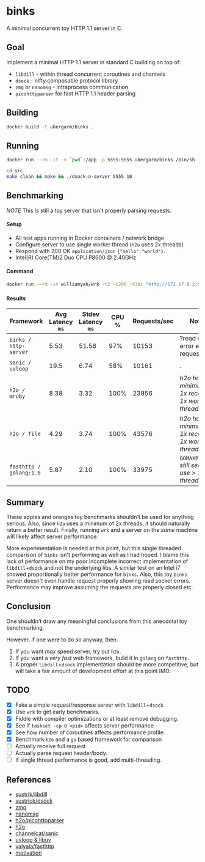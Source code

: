 binks
===
A minimal concurrent toy HTTP 1.1 server in C.

## Goal
Implement a minimal HTTP 1.1 server in standard C building on top of:

* `libdill` - within thread concurrent coroutines and channels
* `dsock` - nifty composable protocol library
* `zmq` or `nanomsg` - intraprocess communication
* `picohttpparser` for fast HTTP 1.1 header parsing

## Building
```bash
docker build -t ubergarm/binks .
```

## Running
```bash
docker run --rm -it -v `pwd`:/app -p 5555:5555 ubergarm/binks /bin/sh
```

```bash
cd src
make clean && make && ./dsock-n-server 5555 10
```

## Benchmarking
*NOTE* This is still a toy server that isn't properly parsing requests.

#### Setup
* All test apps running in Docker containers / network bridge
* Configure server to use single worker thread (`h2o` uses 2x threads)
* Respond with 200 OK `application/json` `{"hello":"world"}`.
* Intel(R) Core(TM)2 Duo CPU P8600 @ 2.40GHz

#### Command
```bash
docker run --rm -it williamyeh/wrk -t2 -c200 -d30s "http://172.17.0.2:5555"
```

#### Results

Framework | Avg Latency `ms` | Stdev Latency `ms`| CPU % | Requests/sec | Notes
--- | --- | --- | --- | --- | ---
`binks / http-server` | 5.53 | 51.58 | 97% | 10153 | ?read socket error every request?
`sanic / uvloop` | 19.5 | 6.74 | 58% | 10161 | .
`h2o / mruby` | 8.38 | 3.32 | 100% | 23956 | *h2o has a minimum of 1x receiver 1x worker threads*
`h2o / file` | 4.29 | 3.74 | 100% | 43576 | *h2o has a minimum of 1x receiver 1x worker threads*
`fasthttp / golang:1.6` | 5.87 | 2.10| 100% | 33975 | `GOMAXPROCS=1` *still seems to use > 1 thread*

## Summary
These apples and oranges toy benchmarks shouldn't be used for anything serious. Also, since `h2o` uses a minimum of 2x threads, it should naturally return a better result. Finally, running `wrk` and a server on the *same* machine will likely affect server performance.

More experimentation is needed at this point, but this single threaded comparison of `binks` isn't performing as well as I had hoped. I blame this lack of performance on my poor incomplete incorrect implementation of `libdill`+`dsock` and not the underlying libs. A similar test on an Intel i7 showed proportionally better performance for `binks`. Also, this toy `binks` server doesn't even handle request properly showing read socket errors. Performance may improve assuming the requests are properly closed etc.

## Conclusion
One shouldn't draw any meaningful conclusions from this anecdotal toy benchmarking.

However, if one were to do so anyway, then:

1. If you want *max* speed server, try out `h2o`.
2. If you want a *very fast* web framework, build it in `golang` on `fasthttp`.
3. A proper `libdill`+`dsock` implementation should be more competitive, but will take a fair amount of development effort at this point IMO.

## TODO
- [x] Fake a simple request/response server with `libdill`+`dsock`.
- [x] Use `wrk` to get early benchmarks.
- [x] Fiddle with compiler optimizations or at least remove debugging.
- [x] See if `taskset -cp 0 <pid>` affects server performance
- [x] See how number of coroutines affects performance profile.
- [x] Benchmark `h2o` and a `go` based framework for comparison
- [ ] Actually receive full request
- [ ] Actually parse request header/body.
- [ ] If single thread performance is good, add multi-threading.

## References
* [sustrik/libdill](https://github.com/sustrik/libdill)
* [sustrick/dsock](https://github.com/sustrik/dsock)
* [zmq](http://zguide.zeromq.org/page:all#Multithreading-with-ZeroMQ)
* [nanomsg](http://nanomsg.org/)
* [h2o/picohttpparser](https://github.com/h2o/picohttpparser)
* [h2o](http://blog.kazuhooku.com/2014/11/the-internals-h2o-or-how-to-write-fast.html)
* [channelcat/sanic](https://github.com/channelcat/sanic)
* [uvloop & libuv](https://magic.io/blog/uvloop-blazing-fast-python-networking/)
* [valyala/fasthttp](https://github.com/valyala/fasthttp)
* [motivation](https://github.com/sustrik/libmill/issues/161)
